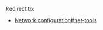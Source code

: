 Redirect to:

*   [Network configuration#net-tools](/index.php/Network_configuration#net-tools "Network configuration")